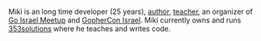 Miki is an long time developer (25 years), [author](https://pragprog.com/titles/d-gobrain/go-brain-teasers/), [teacher](https://www.linkedin.com/learning/instructors/miki-tebeka), an organizer of [Go Israel Meetup](https://www.meetup.com/Go-Israel/) and [GopherCon Israel](https://www.gophercon.org.il/). Miki currently owns and runs [353solutions](https://www.353solutions.com/) where he teaches and writes code.
